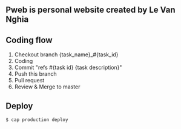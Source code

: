 ## Pweb is personal website created by Le Van Nghia

## Coding flow
1. Checkout branch {task_name}_#{task_id}
2. Coding
3. Commit "refs #{task id} {task description}"
4. Push this branch
5. Pull request
6. Review & Merge to master

## Deploy

```sh
$ cap production deploy
```